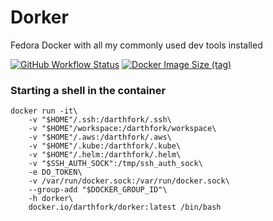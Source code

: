 # Dorker
Fedora Docker with all my commonly used dev tools installed

[![GitHub Workflow Status](https://img.shields.io/github/actions/workflow/status/darthfork/dorker/build.yml?style=for-the-badge&logo=github)](https://github.com/darthfork/dorker/actions/workflows/build.yml)
[![Docker Image Size (tag)](https://img.shields.io/docker/image-size/darthfork/dorker/latest?logo=docker&style=for-the-badge)](https://hub.docker.com/r/darthfork/dorker/)


### Starting a shell in the container

```
docker run -it\
    -v "$HOME"/.ssh:/darthfork/.ssh\
    -v "$HOME"/workspace:/darthfork/workspace\
    -v "$HOME"/.aws:/darthfork/.aws\
    -v "$HOME"/.kube:/darthfork/.kube\
    -v "$HOME"/.helm:/darthfork/.helm\
    -v "$SSH_AUTH_SOCK":/tmp/ssh_auth_sock\
    -e DO_TOKEN\
    -v /var/run/docker.sock:/var/run/docker.sock\
    --group-add "$DOCKER_GROUP_ID"\
    -h dorker\
    docker.io/darthfork/dorker:latest /bin/bash
```
